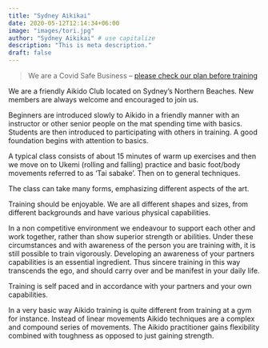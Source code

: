```yaml
---
title: "Sydney Aikikai"
date: 2020-05-12T12:14:34+06:00
image: "images/tori.jpg"
author: "Sydney Aikikai" # use capitalize
description: "This is meta description."
draft: false
---
```

> We are a Covid Safe Business – [please check our plan before training](/covid-safe)

We are a friendly Aikido Club located on Sydney’s Northern Beaches. New members are always welcome and encouraged to join us.

Beginners are introduced slowly to Aikido in a friendly manner with an instructor or other senior people on the mat spending time with basics. Students are then introduced to participating with others in training. A good foundation begins with attention to basics.

A typical class consists of about 15 minutes of warm up exercises and then we move on to Ukemi (rolling and falling) practice and basic foot/body movements referred to as ‘Tai sabake’. Then on to general techniques.

The class can take many forms, emphasizing different aspects of the art.

Training should be enjoyable. We are all different shapes and sizes, from different backgrounds and have various physical capabilities.

In a non competitive environment we endeavour to support each other and work together, rather than show superior strength or abilities. Under these circumstances and with awareness of the person you are training with, it is still possible to train vigorously. Developing an awareness of your partners capabilities is an essential ingredient. Thus sincere training in this way transcends the ego, and should carry over and be manifest in your daily life.

Training is self paced and in accordance with your partners and your own capabilities.

In a very basic way Aikido training is quite different from training at a gym for instance. Instead of linear movements Aikido techniques are a complex and compound series of movements. The Aikido practitioner gains flexibility combined with toughness as opposed to just gaining strength.

